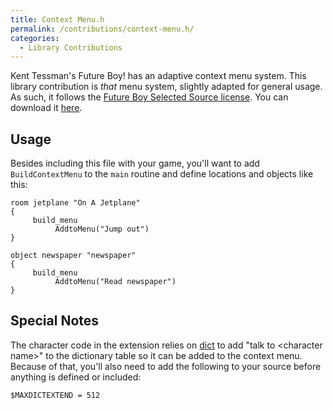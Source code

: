 ```yaml
---
title: Context Menu.h
permalink: /contributions/context-menu.h/
categories: 
  - Library Contributions
---
```


Kent Tessman's Future Boy! has an adaptive context menu system. This
library contribution is *that* menu system, slightly adapted for general
usage. As such, it follows the
[Future Boy Selected Source license](misc/future-boy-license/).
You can download it [here](https://raw.githubusercontent.com/hugoif/library-contributions/main/context_menu.hug).

## Usage

Besides including this file with your game, you'll want to add
`BuildContextMenu` to the `main` routine and define locations and
objects like this:

    room jetplane "On A Jetplane"
    {
         build_menu
              AddtoMenu("Jump out")
    }

    object newspaper "newspaper"
    {
         build_menu
              AddtoMenu("Read newspaper")
    }

## Special Notes

The character code in the extension relies on [dict](strings/dict/) to
add "talk to &lt;character name&gt;" to the dictionary table so it can be
added to the context menu. Because of that, you'll also need to add the
following to your source before anything is defined or included:

    $MAXDICTEXTEND = 512
